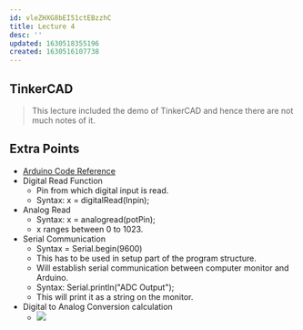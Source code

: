```yaml
---
id: vleZHXG8bEI51ctEBzzhC
title: Lecture 4
desc: ''
updated: 1630518355196
created: 1630516107738
---
```

## TinkerCAD

> This lecture included the demo of TinkerCAD and hence there are not much notes of it.

## Extra Points

- [Arduino Code Reference](https://www.arduino.cc/reference/en/)
- Digital Read Function
  - Pin from which digital input is read.
  - Syntax: x = digitalRead(Inpin);
- Analog Read
  - Syntax: x = analogread(potPin);
  - x ranges between 0 to 1023.
- Serial Communication
  - Syntax = Serial.begin(9600)
  - This has to be used in setup part of the program structure.
  - Will establish serial communication between computer monitor and Arduino.
  - Syntax: Serial.println("ADC Output");
  - This will print it as a string on the monitor.
- Digital to Analog Conversion calculation
  - ![](/assets/images/2021-09-01-23-10-27.png)

